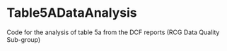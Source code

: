 # Table5ADataAnalysis
Code for the analysis of table 5a from the DCF reports (RCG Data Quality Sub-group)
